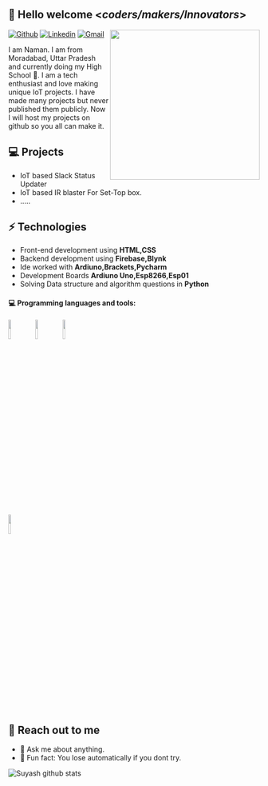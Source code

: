 <h2>👋 Hello welcome <<i>coders/makers/Innovators</i>></h2>

<img align='right' src='https://images.squarespace-cdn.com/content/v1/5c78d4cffb22a54fe99b0689/1567147872947-3EZ6IREQBWW0516CSH01/iot.gif' width='300"'>

[![Github](https://img.shields.io/badge/-Github-000?style=flat&logo=Github&logoColor=white)](https://github.com/NamanKansal230505)
[![Linkedin](https://img.shields.io/badge/-LinkedIn-blue?style=flat&logo=Linkedin&logoColor=white)](https://www.linkedin.com/in/naman-kansal-372592211/)
[![Gmail](https://img.shields.io/badge/-Gmail-c14438?style=flat&logo=Gmail&logoColor=white)](mailto:kansalnaman23@gmail.com)


I am Naman. I am from Moradabad, Uttar Pradesh and currently doing my High School 🏫. I am a tech enthusiast and love making unique IoT projects. I have made many projects but never published them publicly. Now I will host my projects on github so you all can make it.

## 💻 Projects
* IoT based Slack Status Updater
* IoT based IR blaster For Set-Top box.
* .....
## ⚡ Technologies 
- Front-end development using **HTML,CSS**
- Backend development using **Firebase,Blynk**
- Ide worked with **Ardiuno,Brackets,Pycharm**
- Development Boards **Ardiuno Uno,Esp8266,Esp01**
- Solving Data structure and algorithm questions in **Python**

#### :computer: Programming languages and tools: 
<p>

<code><img width="10%" src="https://www.vectorlogo.zone/logos/java/java-ar21.svg"></code>
<code><img width="10%" src="https://www.vectorlogo.zone/logos/python/python-ar21.svg"></code>
<code><img width="10%" src="https://www.vectorlogo.zone/logos/firebase/firebase-ar21.svg"></code><br>
<code><img width="10%" src="https://www.google.com/url?sa=i&url=https%3A%2F%2Fseeklogo.com%2Fvector-logo%2F184988%2Farduino&psig=AOvVaw3_F7g6t_q78ohykDhNAJlR&ust=1645876899441000&source=images&cd=vfe&ved=0CAsQjRxqFwoTCICVrbLnmvYCFQAAAAAdAAAAABAD"></code>


</p>

## 👋 Reach out to me 
- 💬 Ask me about anything.
- 💎 Fun fact: You lose automatically if you dont try.

![Suyash github stats](https://github-readme-stats.vercel.app/api?username=NamanKansal230505&hide=["issues"]&show_icons=true)
